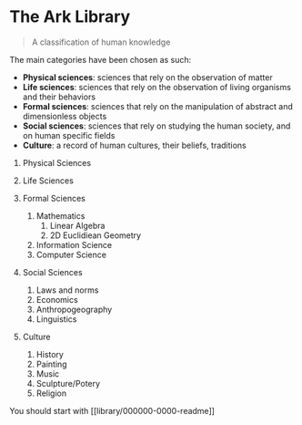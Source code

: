 # The Ark Library

> A classification of human knowledge

The main categories have been chosen as such:

- **Physical sciences**: sciences that rely on the observation of matter
- **Life sciences**: sciences that rely on the observation of living organisms and their behaviors
- **Formal sciences**: sciences that rely on the manipulation of abstract and dimensionless objects
- **Social sciences**: sciences that rely on studying the human society, and on human specific fields
- **Culture**: a record of human cultures, their beliefs, traditions

1. Physical Sciences
	
2. Life Sciences
3. Formal Sciences
	1. Mathematics
		1. Linear Algebra
		2. 2D Euclidiean Geometry
	3. Information Science
	4. Computer Science
4. Social Sciences
	1. Laws and norms
	2. Economics
	3. Anthropogeography
	4. Linguistics
5. Culture
	1. History
	2. Painting
	3. Music
	4. Sculpture/Potery
	5. Religion

You should start with [[library/000000-0000-readme]]